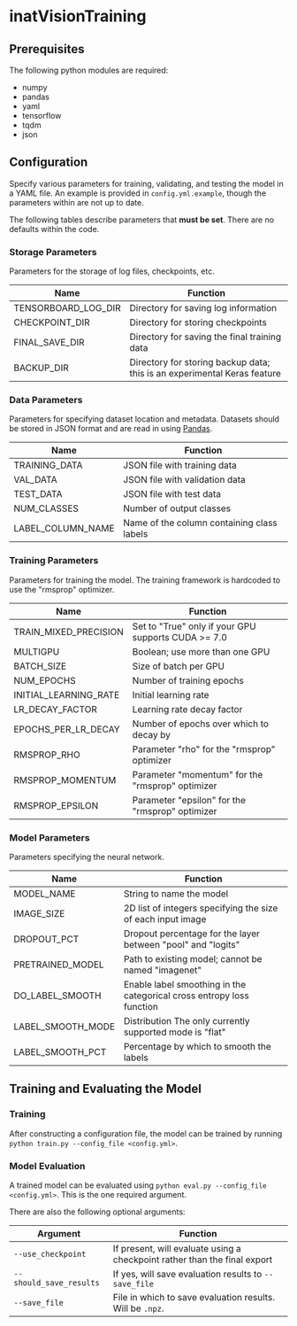 # inatVisionTraining

## Prerequisites

The following python modules are required:

* numpy
* pandas
* yaml
* tensorflow
* tqdm
* json

## Configuration

Specify various parameters for training, validating, and testing the model in a YAML file. An example is provided in `config.yml.example`, though the parameters within are not up to date.

The following tables describe parameters that **must be set**. There are no defaults within the code.

### Storage Parameters

Parameters for the storage of log files, checkpoints, etc.

Name                | Function
--------------------|----------
TENSORBOARD_LOG_DIR | Directory for saving log information
CHECKPOINT_DIR      | Directory for storing checkpoints
FINAL_SAVE_DIR      | Directory for saving the final training data
BACKUP_DIR          | Directory for storing backup data; this is an experimental Keras feature

### Data Parameters

Parameters for specifying dataset location and metadata. Datasets should be stored in JSON format and are read in using [Pandas](https://pandas.pydata.org/).

Name              | Function
------------------|----------
TRAINING_DATA     | JSON file with training data
VAL_DATA          | JSON file with validation data
TEST_DATA         | JSON file with test data
NUM_CLASSES       | Number of output classes
LABEL_COLUMN_NAME | Name of the column containing class labels

### Training Parameters

Parameters for training the model. The training framework is hardcoded to use the "rmsprop" optimizer.

Name                  | Function
----------------------|----------
TRAIN_MIXED_PRECISION | Set to "True" only if your GPU supports CUDA >= 7.0
MULTIGPU              | Boolean; use more than one GPU
BATCH_SIZE            | Size of batch per GPU
NUM_EPOCHS            | Number of training epochs
INITIAL_LEARNING_RATE | Initial learning rate
LR_DECAY_FACTOR       | Learning rate decay factor
EPOCHS_PER_LR_DECAY   | Number of epochs over which to decay by 
RMSPROP_RHO           | Parameter "rho" for the "rmsprop" optimizer
RMSPROP_MOMENTUM      | Parameter "momentum" for the "rmsprop" optimizer
RMSPROP_EPSILON       | Parameter "epsilon" for the "rmsprop" optimizer

### Model Parameters

Parameters specifying the neural network.

Name             | Function
-----------------|----------
MODEL_NAME       | String to name the model
IMAGE_SIZE       | 2D list of integers specifying the size of each input image
DROPOUT_PCT      | Dropout percentage for the layer between "pool" and "logits"
PRETRAINED_MODEL | Path to existing model; cannot be named "imagenet"
DO_LABEL_SMOOTH   | Enable label smoothing in the categorical cross entropy loss function
LABEL_SMOOTH_MODE | Distribution The only currently supported mode is "flat"
LABEL_SMOOTH_PCT  | Percentage by which to smooth the labels

## Training and Evaluating the Model

### Training

After constructing a configuration file, the model can be trained by running `python train.py --config_file <config.yml>`.

### Model Evaluation

A trained model can be evaluated using `python eval.py --config_file <config.yml>`. This is the one required argument.

There are also the following optional arguments:

Argument           | Function
-------------------|----------
`--use_checkpoint` | If present, will evaluate using a checkpoint rather than the final export
`--should_save_results` | If yes, will save evaluation results to `--save_file`
`--save_file`           | File in which to save evaluation results. Will be `.npz`.